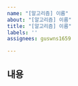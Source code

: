 ```yaml
---
name: "[알고리즘] 이름"
about: "[알고리즘] 이름"
title: "[알고리즘] 이름"
labels: ''
assignees: guswns1659

---
```


## 내용
